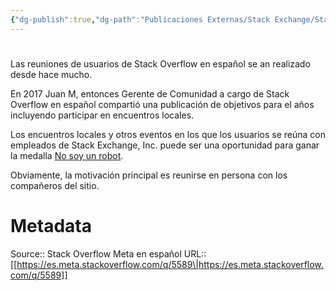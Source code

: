 ```yaml
---
{"dg-publish":true,"dg-path":"Publicaciones Externas/Stack Exchange/Stack Overflow en español/Stack Overflow en español Meta/es.meta.stackoverflow.com-5589.md","permalink":"/publicaciones-externas/stack-exchange/stack-overflow-en-espanol/stack-overflow-en-espanol-meta/es-meta-stackoverflow-com-5589/","hide":true,"noteIcon":"default","created":"2024-04-03T12:49:10.374-06:00","updated":"2024-04-05T16:44:04.608-06:00"}
---
```


# 

Las reuniones de usuarios de Stack Overflow en español se an realizado desde hace mucho. 

En 2017 Juan M, entonces Gerente de Comunidad a cargo de Stack Overflow en español compartió una publicación de objetivos para el años incluyendo participar en encuentros locales.

Los encuentros locales y otros eventos en los que los usuarios se reúna con empleados de Stack Exchange, Inc. puede ser una oportunidad para ganar la medalla [No soy un robot][1].

Obviamente, la motivación principal es reunirse en persona con los compañeros del sitio.


  [1]: https://es.stackoverflow.com/help/badges/117/not-a-robot

# Metadata
Source:: Stack Overflow Meta en español
URL:: [[https://es.meta.stackoverflow.com/q/5589\|https://es.meta.stackoverflow.com/q/5589]]

